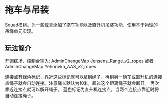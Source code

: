 # 拖车与吊装
Squad模组。为一些载具添加了拖车功能以及直升机吊装功能，使用基于物理的吊绳单元实现。

## 玩法简介
开训练场，控制台输入:
AdminChangeMap Jensens_Range_v2_ropes
或者
AdminChangeMap Yehorivka_AAS_v2_ropes

连接点有绿色标记，靠近这些标记就可以拿到绳子，再到另一辆车或直升机的连接点绳子就会自动连接。注意绳长默认为10米，超过这个距离绳子就会断开。
再次靠近连接点就可以解开绳子。
蓝色标记为直升机连接点，当两个连接点靠近时将自动连接绳子。
